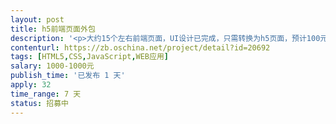 ```yaml
---                
layout: post       
title: h5前端页面外包           
description: '<p>大约15个左右前端页面，UI设计已完成，只需转换为h5页面，预计100元一个页面</p>'     
contenturl: https://zb.oschina.net/project/detail?id=20692      
tags: [HTML5,CSS,JavaScript,WEB应用]            
salary: 1000-1000元          
publish_time: '已发布 1 天'         
apply: 32                   
time_range: 7 天              
status: 招募中                  
---                 
```

